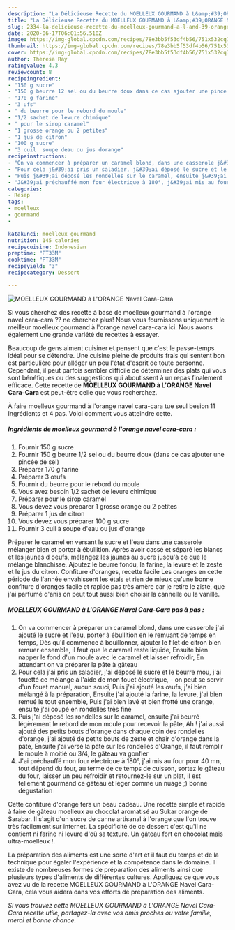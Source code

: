 ```yaml
---
description: "La Délicieuse Recette du MOELLEUX GOURMAND à L&amp;#39;ORANGE Navel Cara-Cara"
title: "La Délicieuse Recette du MOELLEUX GOURMAND à L&amp;#39;ORANGE Navel Cara-Cara"
slug: 2334-la-delicieuse-recette-du-moelleux-gourmand-a-l-and-39-orange-navel-cara-cara
date: 2020-06-17T06:01:56.510Z
image: https://img-global.cpcdn.com/recipes/78e3bb5f53df4b56/751x532cq70/moelleux-gourmand-a-lorange-navel-cara-cara-photo-principale-de-la-recette.jpg
thumbnail: https://img-global.cpcdn.com/recipes/78e3bb5f53df4b56/751x532cq70/moelleux-gourmand-a-lorange-navel-cara-cara-photo-principale-de-la-recette.jpg
cover: https://img-global.cpcdn.com/recipes/78e3bb5f53df4b56/751x532cq70/moelleux-gourmand-a-lorange-navel-cara-cara-photo-principale-de-la-recette.jpg
author: Theresa Ray
ratingvalue: 4.3
reviewcount: 8
recipeingredient:
- "150 g sucre"
- "150 g beurre 12 sel ou du beurre doux dans ce cas ajouter une pince de sel"
- "170 g farine"
- "3 ufs"
- " du beurre pour le rebord du moule"
- "1/2 sachet de levure chimique"
- " pour le sirop caramel"
- "1 grosse orange ou 2 petites"
- "1 jus de citron"
- "100 g sucre"
- "3 cuil  soupe deau ou jus dorange"
recipeinstructions:
- "On va commencer à préparer un caramel blond, dans une casserole j&#39;ai ajouté le sucre et l&#39;eau, porter à ébullition en le remuant de temps en temps, Dès qu&#39;il commence à bouillonner, ajouter le filet de citron bien remuer ensemble, il faut que le caramel reste liquide, Ensuite bien napper le fond d&#39;un moule avec le caramel et laisser refroidir, En attendant on va préparer la pâte à gâteau"
- "Pour cela j&#39;ai pris un saladier, j&#39;ai déposé le sucre et le beurre mou, j&#39;ai fouetté ce mélange à l&#39;aide de mon fouet électrique, on peut se servir d&#39;un fouet manuel, aucun souci, Puis j&#39;ai ajouté les œufs, j&#39;ai bien mélangé à la préparation, Ensuite j&#39;ai ajouté la farine, la levure, j&#39;ai bien remué le tout ensemble, Puis j&#39;ai bien lavé et bien frotté une orange, ensuite j&#39;ai coupé en rondelles très fine"
- "Puis j&#39;ai déposé les rondelles sur le caramel, ensuite j&#39;ai beurré légèrement le rebord de mon moule pour recevoir la pâte, Ah ! j&#39;ai aussi ajouté des petits bouts d&#39;orange dans chaque coin des rondelles d&#39;orange, j&#39;ai ajouté de petits bouts de zeste et chair d&#39;orange dans la pâte, Ensuite j&#39;ai versé la pâte sur les rondelles d&#39;Orange, il faut remplir le moule à moitié ou 3/4, le gâteau va gonfler"
- "J&#39;ai préchauffé mon four électrique à 180°, j&#39;ai mis au four pour 40 mn, tout dépend du four, au terme de ce temps de cuisson, sortez le gâteau du four, laisser un peu refroidir et retournez-le sur un plat, il est tellement gourmand ce gâteau et léger comme un nuage ;) bonne dégustation"
categories:
- Resep
tags:
- moelleux
- gourmand
- 

katakunci: moelleux gourmand  
nutrition: 145 calories
recipecuisine: Indonesian
preptime: "PT33M"
cooktime: "PT33M"
recipeyield: "3"
recipecategory: Dessert

---
```



![MOELLEUX GOURMAND à L&#39;ORANGE Navel Cara-Cara](https://img-global.cpcdn.com/recipes/78e3bb5f53df4b56/751x532cq70/moelleux-gourmand-a-lorange-navel-cara-cara-photo-principale-de-la-recette.jpg)

Si vous cherchez des recette à base de moelleux gourmand à l&#39;orange navel cara-cara ?? ne cherchez plus! Nous vous fournissons uniquement le meilleur moelleux gourmand à l&#39;orange navel cara-cara ici. Nous avons également une grande variété de recettes à essayer.

Beaucoup de gens aiment cuisiner et pensent que c'est le passe-temps idéal pour se détendre. Une cuisine pleine de produits frais qui sentent bon est particulière pour alléger un peu l'état d'esprit de toute personne. Cependant, il peut parfois sembler difficile de déterminer des plats qui vous sont bénéfiques ou des suggestions qui aboutissent à un repas finalement efficace. Cette recette de <strong> MOELLEUX GOURMAND à L&#39;ORANGE Navel Cara-Cara </strong> est peut-être celle que vous recherchez.

<!--inarticleads1-->

À faire moelleux gourmand à l&#39;orange navel cara-cara tue seul besion 11 Ingrédients et 4 pas. Voici comment vous atteindre cette.

##### Ingrédients de moelleux gourmand à l&#39;orange navel cara-cara :

1. Fournir 150 g sucre
1. Fournir 150 g beurre 1/2 sel ou du beurre doux (dans ce cas ajouter une pincée de sel)
1. Préparer 170 g farine
1. Préparer 3 œufs
1. Fournir  du beurre pour le rebord du moule
1. Vous avez besoin 1/2 sachet de levure chimique
1. Préparer  pour le sirop caramel
1. Vous devez vous préparer 1 grosse orange ou 2 petites
1. Préparer 1 jus de citron
1. Vous devez vous préparer 100 g sucre
1. Fournir 3 cuil à soupe d&#39;eau ou jus d&#39;orange


Préparer le caramel en versant le sucre et l&#39;eau dans une casserole mélanger bien et porter à ébullition. Après avoir cassé et séparé les blancs et les jaunes d oeufs, mélangez les jaunes au sucre jusqu&#39;à ce que le mélange blanchisse. Ajoutez le beurre fondu, la farine, la levure et le zeste et le jus du citron. Confiture d&#39;oranges, recette facile Les oranges en cette période de l&#39;année envahissent les étals et rien de mieux qu&#39;une bonne confiture d&#39;oranges facile et rapide pas très amère car je retire le ziste, que j&#39;ai parfumé d&#39;anis on peut tout aussi bien choisir la cannelle ou la vanille. 

<!--inarticleads2-->

##### MOELLEUX GOURMAND à L&#39;ORANGE Navel Cara-Cara pas à pas :

1. On va commencer à préparer un caramel blond, dans une casserole j&#39;ai ajouté le sucre et l&#39;eau, porter à ébullition en le remuant de temps en temps, Dès qu&#39;il commence à bouillonner, ajouter le filet de citron bien remuer ensemble, il faut que le caramel reste liquide, Ensuite bien napper le fond d&#39;un moule avec le caramel et laisser refroidir, En attendant on va préparer la pâte à gâteau
1. Pour cela j&#39;ai pris un saladier, j&#39;ai déposé le sucre et le beurre mou, j&#39;ai fouetté ce mélange à l&#39;aide de mon fouet électrique, - on peut se servir d&#39;un fouet manuel, aucun souci, Puis j&#39;ai ajouté les œufs, j&#39;ai bien mélangé à la préparation, Ensuite j&#39;ai ajouté la farine, la levure, j&#39;ai bien remué le tout ensemble, Puis j&#39;ai bien lavé et bien frotté une orange, ensuite j&#39;ai coupé en rondelles très fine
1. Puis j&#39;ai déposé les rondelles sur le caramel, ensuite j&#39;ai beurré légèrement le rebord de mon moule pour recevoir la pâte, Ah ! j&#39;ai aussi ajouté des petits bouts d&#39;orange dans chaque coin des rondelles d&#39;orange, j&#39;ai ajouté de petits bouts de zeste et chair d&#39;orange dans la pâte, Ensuite j&#39;ai versé la pâte sur les rondelles d&#39;Orange, il faut remplir le moule à moitié ou 3/4, le gâteau va gonfler
1. J&#39;ai préchauffé mon four électrique à 180°, j&#39;ai mis au four pour 40 mn, tout dépend du four, au terme de ce temps de cuisson, sortez le gâteau du four, laisser un peu refroidir et retournez-le sur un plat, il est tellement gourmand ce gâteau et léger comme un nuage ;) bonne dégustation


Cette confiture d&#39;orange fera un beau cadeau. Une recette simple et rapide à faire de gâteau moelleux au chocolat aromatisé au Sukar orange de Sarabar. Il s&#39;agit d&#39;un sucre de canne artisanal à l&#39;orange que l&#39;on trouve très facilement sur internet. La spécificité de ce dessert c&#39;est qu&#39;il ne contient ni farine ni levure d&#39;où sa texture. Un gâteau fort en chocolat mais ultra-moelleux !. 

<!--inarticleads1-->

<p>
La préparation des aliments est une sorte d'art et il faut du temps et de la technique pour égaler l'expérience et la compétence dans le domaine. Il existe de nombreuses formes de préparation des aliments ainsi que plusieurs types d'aliments de différentes cultures. Appliquez ce que vous avez vu de la recette MOELLEUX GOURMAND à L&#39;ORANGE Navel Cara-Cara, cela vous aidera dans vos efforts de préparation des aliments.
</p>

<p>
<i>Si vous trouvez cette MOELLEUX GOURMAND à L&#39;ORANGE Navel Cara-Cara recette utile, partagez-la avec vos amis proches ou votre famille, merci et bonne chance.</i>
</p>
